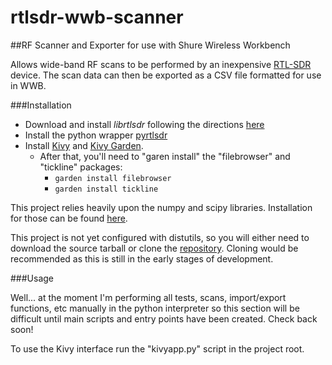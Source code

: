 # rtlsdr-wwb-scanner

##RF Scanner and Exporter for use with Shure Wireless Workbench

Allows wide-band RF scans to be performed by an inexpensive [RTL-SDR][osmosdr-wiki] device.  The scan data can then be exported as a CSV file formatted for use in WWB.

###Installation

* Download and install *librtlsdr* following the directions [here][osmosdr-wiki]
* Install the python wrapper [pyrtlsdr][pyrtlsdr]
* Install [Kivy](http://kivy.org/#download) and [Kivy Garden](http://kivy-garden.github.io/).
    * After that, you'll need to "garen install" the "filebrowser" and "tickline" packages:
        * `garden install filebrowser`
        * `garden install tickline`

This project relies heavily upon the numpy and scipy libraries.  Installation for those can be found [here][scipy-install].

This project is not yet configured with distutils, so you will either need to download the source tarball or clone the [repository](https://github.com/nocarryr/rtlsdr-wwb-scanner).  Cloning would be recommended as this is still in the early stages of development.

###Usage

Well... at the moment I'm performing all tests, scans, import/export functions, etc manually in the python interpreter so this section will be difficult until main scripts and entry points have been created.  Check back soon!

To use the Kivy interface run the "kivyapp.py" script in the project root.


[osmosdr-wiki]: http://sdr.osmocom.org/trac/wiki/rtl-sdr
[pyrtlsdr]: https://github.com/roger-/pyrtlsdr
[scipy-install]: http://www.scipy.org/install.html

